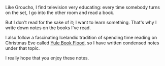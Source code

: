 Like Groucho, I find television very educating: every time somebody turns on the set, I go into the other room and read a book.

But I don't read for the sake of it; I want to learn something. That's why I write down notes on the books I've read.

I also follow a fascinating Icelandic tradition of spending time reading on Christmas Eve called [Yule Book Flood](https://en.wikipedia.org/wiki/J%C3%B3lab%C3%B3kafl%C3%B3%C3%B0), so I have written condensed notes under that topic.

I really hope that you enjoy these notes.
